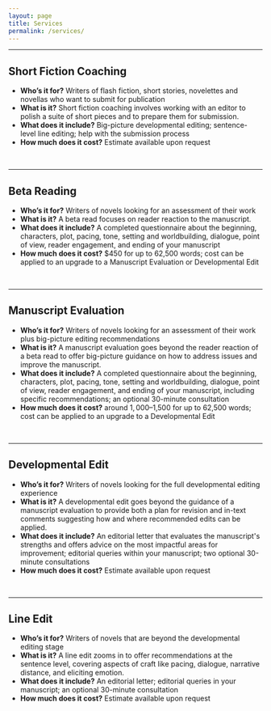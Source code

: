 ```yaml
---
layout: page
title: Services
permalink: /services/
---
```


--- 

## Short Fiction Coaching
- **Who&rsquo;s it for?** Writers of flash fiction, short stories, novelettes and novellas who want to submit for publication
- **What is it?** Short fiction coaching involves working with an editor to polish a suite of short pieces and to prepare them for submission.
- **What does it include?** Big-picture developmental editing; sentence-level line editing; help with the submission process
- **How much does it cost?** Estimate available upon request 

<br>

---

## Beta Reading
- **Who&rsquo;s it for?** Writers of novels looking for an assessment of their work
- **What is it?**  A beta read focuses on reader reaction to the manuscript. 
- **What does it include?** A completed questionnaire about the beginning, characters, plot, pacing, tone, setting and worldbuilding, dialogue, point of view, reader engagement, and ending of your manuscript
- **How much does it cost?** $450 for up to 62,500 words; cost can be applied to an upgrade to a Manuscript Evaluation or Developmental Edit 

<br>

---

## Manuscript Evaluation
- **Who&rsquo;s it for?** Writers of novels looking for an assessment of their work plus big-picture editing recommendations
- **What is it?** A manuscript evaluation goes beyond the reader reaction of a beta read to offer big-picture guidance on how to address issues and improve the manuscript.
- **What does it include?** A completed questionnaire about the beginning, characters, plot, pacing, tone, setting and worldbuilding, dialogue, point of view, reader engagement, and ending of your manuscript, including specific recommendations; an optional 30-minute consultation
- **How much does it cost?** around $1,000–$1,500 for up to 62,500 words; cost can be applied to an upgrade to a Developmental Edit  

<br>

---

## Developmental Edit
- **Who&rsquo;s it for?** Writers of novels looking for the full developmental editing experience
- **What is it?** A developmental edit goes beyond the guidance of a manuscript evaluation to provide both a plan for revision and in-text comments suggesting how and where recommended edits can be applied.
- **What does it include?** An editorial letter that evaluates the manuscript's strengths and offers advice on the most impactful areas for improvement; editorial queries within your manuscript; two optional 30-minute consultations
- **How much does it cost?** Estimate available upon request

<br>

---

## Line Edit
- **Who&rsquo;s it for?** Writers of novels that are beyond the developmental editing stage
- **What is it?** A line edit zooms in to offer recommendations at the sentence level, covering aspects of craft like pacing, dialogue, narrative distance, and eliciting emotion.
- **What does it include?** An editorial letter; editorial queries in your manuscript; an optional 30-minute consultation
- **How much does it cost?** Estimate available upon request
